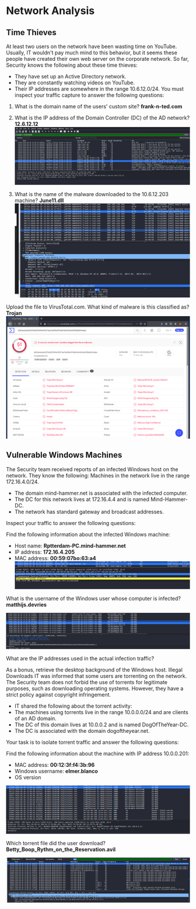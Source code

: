 # Network Analysis
## Time Thieves
At least two users on the network have been wasting time on YouTube. Usually, IT wouldn't pay much mind to this behavior, but it seems these people have created their own web server on the corporate network. So far, Security knows the following about these time thieves:
- They have set up an Active Directory network.
- They are constantly watching videos on YouTube.
- Their IP addresses are somewhere in the range 10.6.12.0/24.
You must inspect your traffic capture to answer the following questions:

1. What is the domain name of the users' custom site? 
 **frank-n-ted.com**
 
2. What is the IP address of the Domain Controller (DC) of the AD network?
**12.6.12.12**
 ![custom](https://github.com/dsteves28/CyberSecurity-Bootcamp/blob/main/Final%20Project/3.%20Network%20Forensic%20Analysis%20Report/customdomain.PNG)

3. What is the name of the malware downloaded to the 10.6.12.203 machine? 
**June11.dll**
![Getdll](https://github.com/dsteves28/CyberSecurity-Bootcamp/blob/main/Final%20Project/3.%20Network%20Forensic%20Analysis%20Report/GetDll.PNG)


Upload the file to VirusTotal.com. What kind of malware is this classified as?
 **Trojan**
![virustotal](https://github.com/dsteves28/CyberSecurity-Bootcamp/blob/main/Final%20Project/3.%20Network%20Forensic%20Analysis%20Report/virustotal.PNG)
 
## Vulnerable Windows Machines
The Security team received reports of an infected Windows host on the network. They know the following:
Machines in the network live in the range 172.16.4.0/24.
- The domain mind-hammer.net is associated with the infected computer.
- The DC for this network lives at 172.16.4.4 and is named Mind-Hammer-DC.
- The network has standard gateway and broadcast addresses.


Inspect your traffic to answer the following questions:

Find the following information about the infected Windows machine:
- Host name: **Rptterdam-PC.mind-hammer.net**
- IP address: **172.16.4.205**
- MAC address: **00:59:07bo:63:a4**
![infected](https://github.com/dsteves28/CyberSecurity-Bootcamp/blob/main/Final%20Project/3.%20Network%20Forensic%20Analysis%20Report/infectedpc.PNG)

What is the username of the Windows user whose computer is infected?
**matthijs.devries**
 
![username](https://github.com/dsteves28/CyberSecurity-Bootcamp/blob/main/Final%20Project/3.%20Network%20Forensic%20Analysis%20Report/Username.PNG)

What are the IP addresses used in the actual infection traffic?
 
As a bonus, retrieve the desktop background of the Windows host.
Illegal Downloads
IT was informed that some users are torrenting on the network. The Security team does not forbid the use of torrents for legitimate purposes, such as downloading operating systems. However, they have a strict policy against copyright infringement.
- IT shared the following about the torrent activity:
- The machines using torrents live in the range 10.0.0.0/24 and are clients of an AD domain.
- The DC of this domain lives at 10.0.0.2 and is named DogOfTheYear-DC.
- The DC is associated with the domain dogoftheyear.net.

Your task is to isolate torrent traffic and answer the following questions:

Find the following information about the machine with IP address 10.0.0.201:
- MAC address: **00:12:3f:f4:3b:96**
- Windows username: **elmer.blanco**
- OS version 

![blanco](https://github.com/dsteves28/CyberSecurity-Bootcamp/blob/main/Final%20Project/3.%20Network%20Forensic%20Analysis%20Report/blanco1.PNG)

Which torrent file did the user download?
**Betty_Boop_Rythm_on_the_Reservation.avil**

![download](https://github.com/dsteves28/CyberSecurity-Bootcamp/blob/main/Final%20Project/3.%20Network%20Forensic%20Analysis%20Report/Download.PNG)